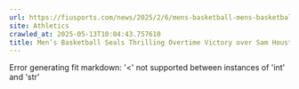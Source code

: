 ```yaml
---
url: https://fiusports.com/news/2025/2/6/mens-basketball-mens-basketball-seals-thrilling-overtime-victory-over-sam-houston.aspx
site: Athletics
crawled_at: 2025-05-13T10:04:43.757610
title: Men’s Basketball Seals Thrilling Overtime Victory over Sam Houston - FIU Athletics
---
```


Error generating fit markdown: '<' not supported between instances of 'int' and 'str'